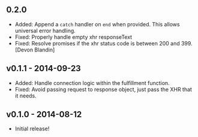 ## 0.2.0

* Added: Append a `catch` handler on `end` when provided. This allows universal
  error handling.
* Fixed: Properly handle empty xhr responseText
* Fixed: Resolve promises if the xhr status code is between 200 and 399. [Devon
  Blandin]

## v0.1.1 - 2014-09-23

* Added: Handle connection logic within the fulfillment function.
* Fixed: Avoid passing request to response object, just pass the XHR that it
  needs.

## v0.1.0 - 2014-08-12

* Initial release!
